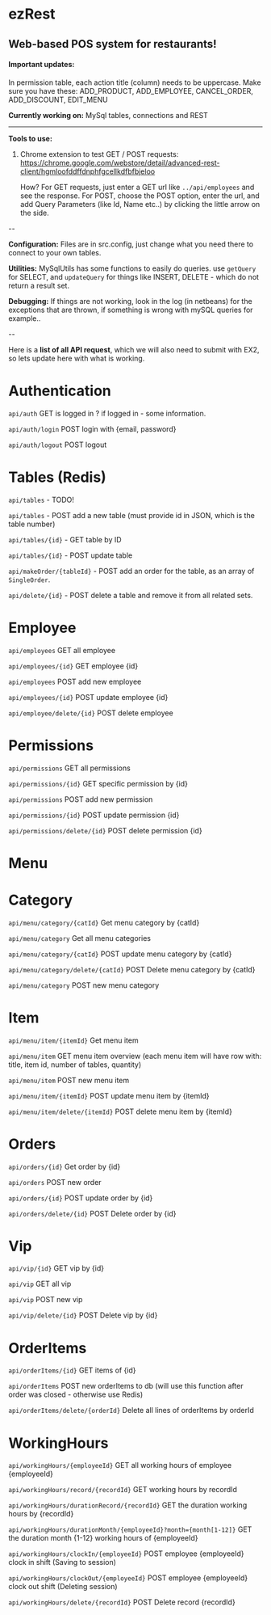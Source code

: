 # ezRest

Web-based POS system for restaurants!
----

#### Important updates:
In permission table, each action title (column) needs to be uppercase. Make sure you have these: ADD_PRODUCT, ADD_EMPLOYEE, CANCEL_ORDER, ADD_DISCOUNT, EDIT_MENU

<b>Currently working on:</b> MySql tables, connections and REST

----

<b>Tools to use:</b>

1. Chrome extension to test GET / POST requests: https://chrome.google.com/webstore/detail/advanced-rest-client/hgmloofddffdnphfgcellkdfbfbjeloo
  
    How? For GET requests, just enter a GET url like `../api/employees` and see the response.
    For POST, choose the POST option, enter the url, and add Query Parameters (like Id, Name etc..) by clicking the little arrow on the side.

--

<b>Configuration:</b> Files are in src.config, just change what you need there to connect to your own tables.

<b>Utilities:</b> MySqlUtils has some functions to easily do queries. use `getQuery` for SELECT, and `updateQuery` for things like INSERT, DELETE - which do not return a result set.

<b>Debugging:</b> If things are not working, look in the log (in netbeans) for the exceptions that are thrown, if something is wrong with mySQL queries for example..

--

Here is a <b>list of all API request</b>, which we will also need to submit with EX2, so lets update here with what is working.

# Authentication

`api/auth` GET is logged in ? if logged in - some information.

`api/auth/login` POST login with {email, password}

`api/auth/logout` POST logout

# Tables (Redis)

`api/tables` - TODO!

`api/tables` - POST add a new table (must provide id in JSON, which is the table number)

`api/tables/{id}` - GET table by ID

`api/tables/{id}` - POST update table

`api/makeOrder/{tableId}` - POST add an order for the table, as an array of `SingleOrder`.

`api/delete/{id}` - POST delete a table and remove it from all related sets.

# Employee

`api/employees` GET all employee

`api/employees/{id}` GET employee {id}

`api/employees` POST add new employee

`api/employees/{id}` POST update employee {id}

`api/employee/delete/{id}` POST delete employee 


# Permissions

`api/permissions` GET all permissions

`api/permissions/{id}` GET specific permission by {id}

`api/permissions` POST add new permission

`api/permissions/{id}` POST update permission {id}

`api/permissions/delete/{id}` POST delete permission {id}

# Menu

# Category

  `api/menu/category/{catId}` Get menu category by {catId}

  `api/menu/category` Get all menu categories

  `api/menu/category/{catId}` POST update menu category by {catId}

  `api/menu/category/delete/{catId}` POST Delete menu category by {catId}

  `api/menu/category` POST new menu category

# Item

  `api/menu/item/{itemId}` Get menu item

  `api/menu/item` GET menu item overview (each menu item will have row with: title, item id, number of tables, quantity)

  `api/menu/item` POST new menu item

  `api/menu/item/{itemId}` POST update menu item by {itemId}

  `api/menu/item/delete/{itemId}` POST delete menu item by {itemId}

# Orders

`api/orders/{id}` Get order by {id}

`api/orders` POST new order 

`api/orders/{id}` POST update order by {id}

`api/orders/delete/{id}` POST Delete order by {id}

# Vip

`api/vip/{id}` GET vip by {id}

`api/vip` GET all vip

`api/vip` POST new vip

`api/vip/delete/{id}` POST Delete vip by {id}

# OrderItems

`api/orderItems/{id}` GET items of {id}

`api/orderItems` POST new orderItems to db (will use this function after order was closed - otherwise use Redis)

`api/orderItems/delete/{orderId}` Delete all lines of orderItems by orderId

# WorkingHours

`api/workingHours/{employeeId}` GET all working hours of employee {employeeId}

`api/workingHours/record/{recordId}` GET working hours by recordId

`api/workingHours/durationRecord/{recordId}` GET the duration working hours by {recordId}

`api/workingHours/durationMonth/{employeeId}?month={month[1-12]}` GET the duration month {1-12} working hours of {employeeId}

`api/workingHours/clockIn/{employeeId}` POST employee {employeeId} clock in shift (Saving to session)

`api/workingHours/clockOut/{employeeId}` POST employee {employeeId} clock out shift (Deleting session)

`api/workingHours/delete/{recordId}` POST Delete record {recordId}
